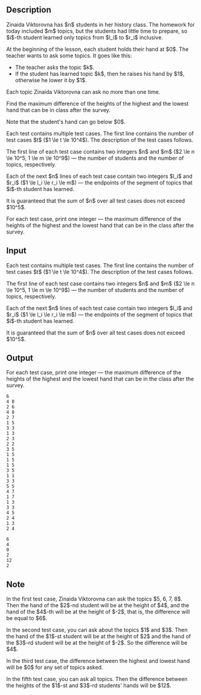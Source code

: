 ## Description

<div><p>Zinaida Viktorovna has $n$ students in her history class. The homework for today included $m$ topics, but the students had little time to prepare, so $i$-th student learned only topics from $l_i$ to $r_i$ inclusive.</p><p>At the beginning of the lesson, each student holds their hand at $0$. The teacher wants to ask some topics. It goes like this:</p><ul> <li> The teacher asks the topic $k$. </li><li> If the student has learned topic $k$, then he raises his hand by $1$, otherwise he lower it by $1$. </li></ul><p>Each topic Zinaida Viktorovna can ask <span class="tex-font-style-bf">no more than one time</span>.</p><p>Find the maximum difference of the heights of the highest and the lowest hand that can be in class after the survey.</p><p>Note that the student's hand <span class="tex-font-style-bf">can go below $0$</span>.</p></div><div class="input-specification"><p>Each test contains multiple test cases. The first line contains the number of test cases $t$ ($1 \le t \le 10^4$). The description of the test cases follows.</p><p>The first line of each test case contains two integers $n$ and $m$ ($2 \le n \le 10^5, 1 \le m \le 10^9$)&nbsp;— the number of students and the number of topics, respectively.</p><p>Each of the next $n$ lines of each test case contain two integers $l_i$ and $r_i$ ($1 \le l_i \le r_i \le m$)&nbsp;— the endpoints of the segment of topics that $i$-th student has learned.</p><p>It is guaranteed that the sum of $n$ over all test cases does not exceed $10^5$.</p></div><div class="output-specification"><p>For each test case, print one integer&nbsp;— the maximum difference of the heights of the highest and the lowest hand that can be in the class after the survey.</p></div>

## Input

<p>Each test contains multiple test cases. The first line contains the number of test cases $t$ ($1 \le t \le 10^4$). The description of the test cases follows.</p><p>The first line of each test case contains two integers $n$ and $m$ ($2 \le n \le 10^5, 1 \le m \le 10^9$)&nbsp;— the number of students and the number of topics, respectively.</p><p>Each of the next $n$ lines of each test case contain two integers $l_i$ and $r_i$ ($1 \le l_i \le r_i \le m$)&nbsp;— the endpoints of the segment of topics that $i$-th student has learned.</p><p>It is guaranteed that the sum of $n$ over all test cases does not exceed $10^5$.</p>

## Output

<p>For each test case, print one integer&nbsp;— the maximum difference of the heights of the highest and the lowest hand that can be in the class after the survey.</p>





```input1|2,3,4,5,6,11,12,13,14,19,20,21,22,23
6
4 8
2 6
4 8
2 7
1 5
3 3
1 3
2 3
2 2
3 5
1 5
1 5
1 5
3 5
1 1
3 3
5 5
4 7
1 7
1 3
3 3
4 5
2 4
1 3
2 4
```




```output1
6
4
0
2
12
2
```



## Note

<p>In the first test case, Zinaida Viktorovna can ask the topics $5, 6, 7, 8$. Then the hand of the $2$-nd student will be at the height of $4$, and the hand of the $4$-th will be at the height of $-2$, that is, the difference will be equal to $6$.</p><p>In the second test case, you can ask about the topics $1$ and $3$. Then the hand of the $1$-st student will be at the height of $2$ and the hand of the $3$-rd student will be at the height of $-2$. So the difference will be $4$.</p><p>In the third test case, the difference between the highest and lowest hand will be $0$ for any set of topics asked.</p><p>In the fifth test case, you can ask all topics. Then the difference between the heights of the $1$-st and $3$-rd students' hands will be $12$.</p>
